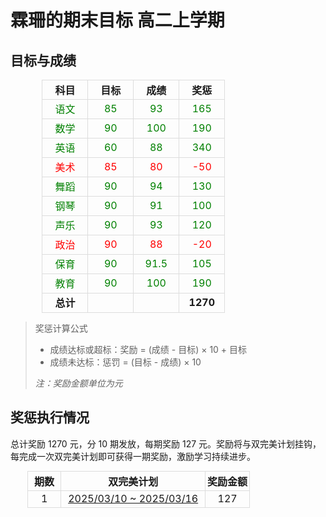 # 霖珊的期末目标 高二上学期

## 目标与成绩

<table style="width: 80%; max-width: 500px; margin: 0 auto; border-collapse: collapse;">
  <thead>
    <tr>
      <th style="width: 20%; text-align: center; padding: 3px; border: 1px solid #ddd;">科目</th>
      <th style="width: 20%; text-align: center; padding: 3px; border: 1px solid #ddd;">目标</th>
      <th style="width: 20%; text-align: center; padding: 3px; border: 1px solid #ddd;">成绩</th>
      <th style="width: 20%; text-align: center; padding: 3px; border: 1px solid #ddd;">奖惩</th>
    </tr>
  </thead>
  <tbody>
    <tr>
      <td style="text-align: center; border: 1px solid #ddd;"><span style="color:green">语文</span></td>
      <td style="text-align: center; border: 1px solid #ddd;"><span style="color:green">85</span></td>
      <td style="text-align: center; border: 1px solid #ddd;"><span style="color:green">93</span></td>
      <td style="text-align: center; border: 1px solid #ddd;"><span style="color:green">165</span></td>
    </tr>
    <tr>
      <td style="text-align: center; border: 1px solid #ddd;"><span style="color:green">数学</span></td>
      <td style="text-align: center; border: 1px solid #ddd;"><span style="color:green">90</span></td>
      <td style="text-align: center; border: 1px solid #ddd;"><span style="color:green">100</span></td>
      <td style="text-align: center; border: 1px solid #ddd;"><span style="color:green">190</span></td>
    </tr>
    <tr>
      <td style="text-align: center; border: 1px solid #ddd;"><span style="color:green">英语</span></td>
      <td style="text-align: center; border: 1px solid #ddd;"><span style="color:green">60</span></td>
      <td style="text-align: center; border: 1px solid #ddd;"><span style="color:green">88</span></td>
      <td style="text-align: center; border: 1px solid #ddd;"><span style="color:green">340</span></td>
    </tr>
    <tr>
      <td style="text-align: center; border: 1px solid #ddd;"><span style="color:red">美术</span></td>
      <td style="text-align: center; border: 1px solid #ddd;"><span style="color:red">85</span></td>
      <td style="text-align: center; border: 1px solid #ddd;"><span style="color:red">80</span></td>
      <td style="text-align: center; border: 1px solid #ddd;"><span style="color:red">-50</span></td>
    </tr>
    <tr>
      <td style="text-align: center; border: 1px solid #ddd;"><span style="color:green">舞蹈</span></td>
      <td style="text-align: center; border: 1px solid #ddd;"><span style="color:green">90</span></td>
      <td style="text-align: center; border: 1px solid #ddd;"><span style="color:green">94</span></td>
      <td style="text-align: center; border: 1px solid #ddd;"><span style="color:green">130</span></td>
    </tr>
    <tr>
      <td style="text-align: center; border: 1px solid #ddd;"><span style="color:green">钢琴</span></td>
      <td style="text-align: center; border: 1px solid #ddd;"><span style="color:green">90</span></td>
      <td style="text-align: center; border: 1px solid #ddd;"><span style="color:green">91</span></td>
      <td style="text-align: center; border: 1px solid #ddd;"><span style="color:green">100</span></td>
    </tr>
    <tr>
      <td style="text-align: center; border: 1px solid #ddd;"><span style="color:green">声乐</span></td>
      <td style="text-align: center; border: 1px solid #ddd;"><span style="color:green">90</span></td>
      <td style="text-align: center; border: 1px solid #ddd;"><span style="color:green">93</span></td>
      <td style="text-align: center; border: 1px solid #ddd;"><span style="color:green">120</span></td>
    </tr>
    <tr>
      <td style="text-align: center; border: 1px solid #ddd;"><span style="color:red">政治</span></td>
      <td style="text-align: center; border: 1px solid #ddd;"><span style="color:red">90</span></td>
      <td style="text-align: center; border: 1px solid #ddd;"><span style="color:red">88</span></td>
      <td style="text-align: center; border: 1px solid #ddd;"><span style="color:red">-20</span></td>
    </tr>
    <tr>
      <td style="text-align: center; border: 1px solid #ddd;"><span style="color:green">保育</span></td>
      <td style="text-align: center; border: 1px solid #ddd;"><span style="color:green">90</span></td>
      <td style="text-align: center; border: 1px solid #ddd;"><span style="color:green">91.5</span></td>
      <td style="text-align: center; border: 1px solid #ddd;"><span style="color:green">105</span></td>
    </tr>
    <tr>
      <td style="text-align: center; border: 1px solid #ddd;"><span style="color:green">教育</span></td>
      <td style="text-align: center; border: 1px solid #ddd;"><span style="color:green">90</span></td>
      <td style="text-align: center; border: 1px solid #ddd;"><span style="color:green">100</span></td>
      <td style="text-align: center; border: 1px solid #ddd;"><span style="color:green">190</span></td>
    </tr>
    <tr>
      <td style="text-align: center; border: 1px solid #ddd;"><strong>总计</strong></td>
      <td style="text-align: center; border: 1px solid #ddd;"></td>
      <td style="text-align: center; border: 1px solid #ddd;"></td>
      <td style="text-align: center; border: 1px solid #ddd;"><strong>1270</strong></td>
    </tr>
  </tbody>
</table>

> 奖惩计算公式
>
> - 成绩达标或超标：奖励 = (成绩 - 目标) × 10 + 目标
> - 成绩未达标：惩罚 = (目标 - 成绩) × 10
>
> *注：奖励金额单位为元*


## 奖惩执行情况

总计奖励 1270 元，分 10 期发放，每期奖励 127 元。奖励将与双完美计划挂钩，每完成一次双完美计划即可获得一期奖励，激励学习持续进步。

<table style="width: 100%; max-width: 450px; margin: 0 auto; border-collapse: collapse;">
  <thead>
    <tr>
      <th style="width: 15%; text-align: center; padding: 3px; border: 1px solid #ddd;">期数</th>
      <th style="width: 65%; text-align: center; padding: 3px; border: 1px solid #ddd;">双完美计划</th>
      <th style="width: 20%; text-align: center; padding: 3px; border: 1px solid #ddd;">奖励金额</th>
    </tr>
  </thead>
  <tbody>
    <tr>
      <td style="text-align: center; border: 1px solid #ddd;">1</td>
      <td style="text-align: center; border: 1px solid #ddd;"><a href="../../study_record/ls/20250310_20250316/README.md">2025/03/10 ~ 2025/03/16</a></td>
      <td style="text-align: center; border: 1px solid #ddd;">127</td>
    </tr>
  </tbody>
</table>

